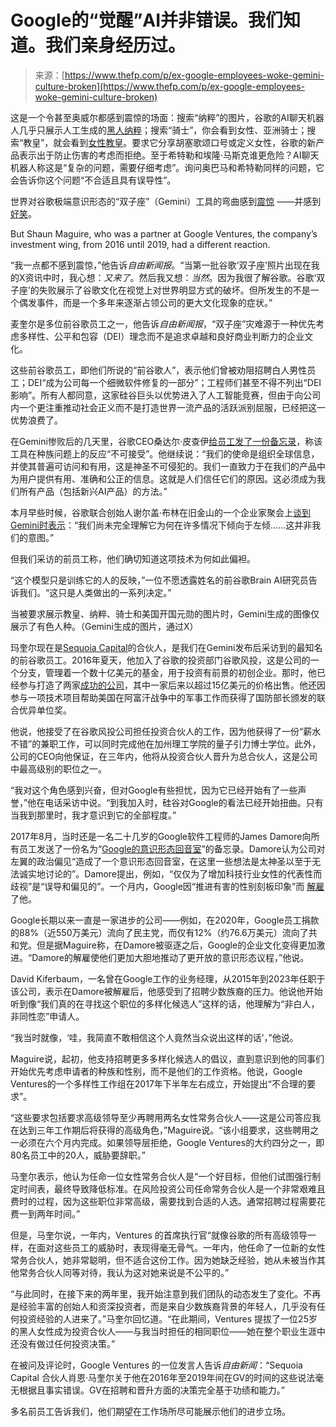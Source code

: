 <!--yml

category: 未分类

date: 2024-05-29 12:32:24

-->

# Google的“觉醒”AI并非错误。我们知道。我们亲身经历过。

> 来源：[https://www.thefp.com/p/ex-google-employees-woke-gemini-culture-broken](https://www.thefp.com/p/ex-google-employees-woke-gemini-culture-broken)

这是一个令甚至奥威尔都感到震惊的场面：搜索“纳粹”的图片，谷歌的AI聊天机器人几乎只展示人工生成的[黑人纳粹](https://www.telegraph.co.uk/news/2024/02/23/google-gemini-ai-images-wrong-woke/)；搜索“骑士”，你会看到女性、亚洲骑士；搜索“教皇”，就会看到[女性教皇](https://www.economist.com/united-states/2024/02/28/is-googles-gemini-chatbot-woke-by-accident-or-design)。要求它分享胡塞歌颂口号或定义女性，谷歌的新产品表示出于防止伤害的考虑而拒绝。至于希特勒和埃隆·马斯克谁更危险？AI聊天机器人称这是“复杂的问题，需要仔细考虑”。询问奥巴马和希特勒同样的问题，它会告诉你这个问题“不合适且具有误导性”。

世界对谷歌极端意识形态的“双子座”（Gemini）工具的弯曲感到[震惊](https://nypost.com/2024/02/22/business/google-pauses-absurdly-woke-gemini-ai-chatbots-image-tool-after-backlash-over-historically-inaccurate-pictures/) ——并感到[好笑](https://www.washingtonpost.com/opinions/2024/02/27/google-gemini-bias-race-politics/)。

But Shaun Maguire, who was a partner at Google Ventures, the company’s investment wing, from 2016 until 2019, had a different reaction.

“我一点都不感到震惊，”他告诉*自由新闻报*。“当第一批谷歌‘双子座’照片出现在我的X资讯中时，我心想：*又来了*。然后我又想：*当然*。因为我很了解谷歌。谷歌‘双子座’的失败展示了谷歌文化在视觉上对世界明显方式的破坏。但所发生的不是一个偶发事件，而是一个多年来逐渐占领公司的更大文化现象的症状。”

麦奎尔是多位前谷歌员工之一，他告诉*自由新闻报*，“双子座”灾难源于一种优先考虑多样性、公平和包容（DEI）理念而不是追求卓越和良好商业判断力的企业文化。

这些前谷歌员工，即他们所说的“前谷歌人”，表示他们曾被劝阻招聘白人男性员工；DEI“成为公司每一个细微软件修复的一部分”；工程师们甚至不得不列出“DEI影响”。所有人都同意，这家硅谷巨头以优势进入了人工智能竞赛，但由于向公司内一个更注重推动社会正义而不是打造世界一流产品的活跃派别屈服，已经把这一优势浪费了。

在Gemini惨败后的几天里，谷歌CEO桑达尔·皮查伊[给员工发了一份备忘录](https://www.cnbc.com/2024/02/28/google-ceo-tells-employees-gemini-ai-blunder-unacceptable.html#:~:text=Our%20mission%20to%20organize%20the,including%20our%20emerging%20AI%20products.)，称该工具在种族问题上的反应“不可接受”。他继续说：“我们的使命是组织全球信息，并使其普遍可访问和有用，这是神圣不可侵犯的。我们一直致力于在我们的产品中为用户提供有用、准确和公正的信息。这就是人们信任它们的原因。这必须成为我们所有产品（包括新兴AI产品）的方法。”

本月早些时候，谷歌联合创始人谢尔盖·布林在旧金山的一个企业家聚会上[谈到Gemini时表示](https://twitter.com/sankeerth1729/status/1764240593528705417?utm_source=bensbites&utm_medium=referral&utm_campaign=google-s-co-founder-answers-questions-about-gemini-and-agi)：“我们尚未完全理解它为何在许多情况下倾向于左倾……这并非我们的意图。”

但我们采访的前员工称，他们确切知道这项技术为何如此偏袒。

“这个模型只是训练它的人的反映，”一位不愿透露姓名的前谷歌Brain AI研究员告诉我们。“这只是人类做出的一系列决定。”

当被要求展示教皇、纳粹、骑士和美国开国元勋的图片时，Gemini生成的图像仅展示了有色人种。（Gemini生成的图片，通过X）

玛奎尔现在是[Sequoia Capital](https://www.sequoiacap.com/people/shaun-maguire/)的合伙人，是我们在Gemini发布后采访到的最知名的前谷歌员工。2016年夏天，他加入了谷歌的投资部门谷歌风投，这是公司的一个分支，管理着一个数十亿美元的基金，用于投资有前景的初创企业。那时，他已经参与打造了两家[成功的公司](https://www.paloaltonetworks.com/company/press/2020/palo-alto-networks-completes-acquisition-of-expanse)，其中一家后来以超过15亿美元的价格出售。他还因参与一项技术项目帮助美国在阿富汗战争中的军事工作而获得了国防部长颁发的联合优异单位奖。

他说，他接受了在谷歌风投公司担任投资合伙人的工作，因为他获得了一份“薪水不错”的兼职工作，可以同时完成他在加州理工学院的量子引力博士学位。此外，公司的CEO向他保证，在三年内，他将从投资合伙人晋升为总合伙人，这是公司中最高级别的职位之一。

“我对这个角色感到兴奋，但对Google有些担忧，因为它已经开始有了一些声誉，”他在电话采访中说。“到我加入时，硅谷对Google的看法已经开始扭曲。只有当我到那里时，我才意识到它的全部程度。”

2017年8月，当时还是一名二十几岁的Google软件工程师的James Damore向所有员工发送了一份名为“[Google的意识形态回音室](https://www.jamesdamore.com/articles/googles-ideological-echo-chamber)”的备忘录。Damore认为公司对左翼的政治偏见“造成了一个意识形态回音室，在这里一些想法是太神圣以至于无法诚实地讨论的”。Damore提出，例如，“仅仅为了增加科技行业女性的代表性而歧视”是“误导和偏见的”。一个月内，Google因“推进有害的性别刻板印象”而 [解雇](https://www.theguardian.com/technology/2017/nov/16/james-damore-google-memo-interview-autism-regrets) 了他。

Google长期以来一直是一家进步的公司——例如，在2020年，Google员工捐款的88%（近550万美元）流向了民主党，而仅有12%（约76.6万美元）流向了共和党。但是据Maguire称，在Damore被驱逐之后，Google的企业文化变得更加激进。“Damore的解雇使他们更加大胆地推动了更开放的意识形态议程，”他说。

David Kiferbaum，一名曾在Google工作的业务经理，从2015年到2023年任职于该公司，表示在Damore被解雇后，他感受到了招聘少数族裔的压力。他说他开始听到像“我们真的在寻找这个职位的多样化候选人”这样的话，他理解为“非白人，非同性恋”申请人。

“我当时就像，‘哇，我简直不敢相信这个人竟然当众说出这样的话’，”他说。

Maguire说，起初，他支持招聘更多多样化候选人的倡议，直到意识到他的同事们开始优先考虑申请者的种族和性别，而不是他们的工作资格。他说，Google Ventures的一个多样性工作组在2017年下半年左右成立，开始提出“不合理的要求”。

“这些要求包括要求高级领导至少再聘用两名女性常务合伙人——这是公司答应我在达到三年工作期后将获得的高级角色，”Maguire说。“该小组要求，这些聘用之一必须在六个月内完成。如果领导层拒绝，Google Ventures的大约四分之一，即80名员工中的20人，威胁要辞职。”

马奎尔表示，他认为任命一位女性常务合伙人是“一个好目标，但他们试图强行制定时间表，最终导致降低标准。在风险投资公司任命常务合伙人是一个非常艰难且费时的过程，因为这些职位非常高级，需要找到合适的人选。通常招聘过程需要花费一到两年时间。”

但是，马奎尔说，一年内，Ventures 的首席执行官“就像谷歌的所有高级领导一样，在面对这些员工的威胁时，表现得毫无骨气。一年内，他任命了一位新的女性常务合伙人，她非常聪明，但不适合这份工作。因为她缺乏经验，她从未被当作其他常务合伙人同等对待，我认为这对她来说是不公平的。”

“与此同时，在接下来的两年里，我开始注意到我们团队的动态发生了变化。不再是经验丰富的创始人和资深投资者，而是来自少数族裔背景的年轻人，几乎没有任何投资经验的人进来了。”马奎尔回忆道。“在此期间，Ventures 提拔了一位25岁的黑人女性成为投资合伙人——与我当时担任的相同职位——她在整个职业生涯中还没有做过任何投资决策。”

在被问及评论时，Google Ventures 的一位发言人告诉*自由新闻*：“Sequoia Capital 合伙人肖恩·马奎尔关于他在2016年至2019年间在GV的时间的这些说法毫无根据且事实错误。GV在招聘和晋升方面的决策完全基于功绩和能力。”

多名前员工告诉我们，他们期望在工作场所尽可能展示他们的进步立场。
